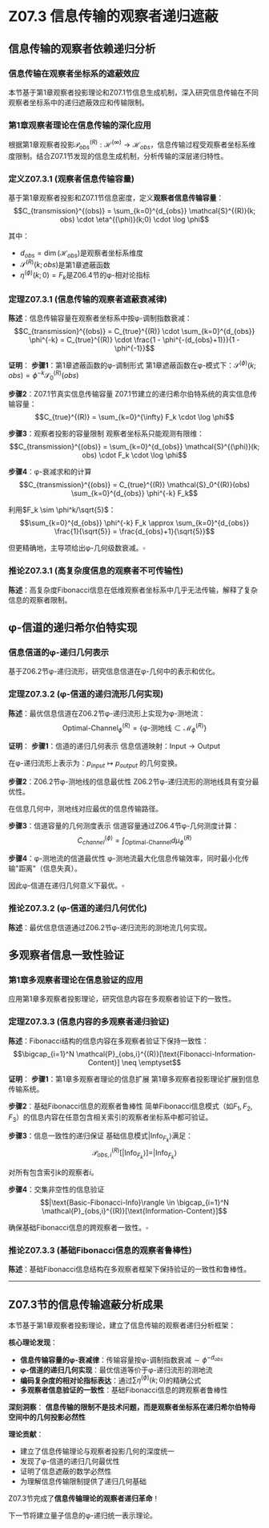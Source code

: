 # Z07.3 信息传输的观察者递归遮蔽

## 信息传输的观察者依赖递归分析

### 信息传输在观察者坐标系的遮蔽效应

本节基于第1章观察者投影理论和Z07.1节信息生成机制，深入研究信息传输在不同观察者坐标系中的递归遮蔽效应和传输限制。

### 第1章观察者理论在信息传输的深化应用

根据第1章观察者投影$\mathcal{P}_{obs}^{(R)}: \mathcal{H}^{(\infty)} \to \mathcal{H}_{obs}$，信息传输过程受观察者坐标系维度限制。结合Z07.1节发现的信息生成机制，分析传输的深层递归特性。

### 定义Z07.3.1 (观察者信息传输容量)

基于第1章观察者投影和Z07.1节信息密度，定义**观察者信息传输容量**：
$$C_{transmission}^{(obs)} = \sum_{k=0}^{d_{obs}} \mathcal{S}^{(R)}(k; obs) \cdot \eta^{(\phi)}(k;0) \cdot \log \phi$$

其中：
- $d_{obs} = \dim(\mathcal{H}_{obs})$是观察者坐标系维度
- $\mathcal{S}^{(R)}(k; obs)$是第1章遮蔽函数
- $\eta^{(\phi)}(k;0) = F_k$是Z06.4节的φ-相对论指标

### 定理Z07.3.1 (信息传输的观察者遮蔽衰减律)

**陈述**：信息传输容量在观察者坐标系中按φ-调制指数衰减：
$$C_{transmission}^{(obs)} = C_{true}^{(R)} \cdot \sum_{k=0}^{d_{obs}} \phi^{-k} = C_{true}^{(R)} \cdot \frac{1 - \phi^{-(d_{obs}+1)}}{1 - \phi^{-1}}$$

**证明**：
**步骤1**：第1章遮蔽函数的φ-调制形式
第1章遮蔽函数在φ-模式下：$\mathcal{S}^{(\phi)}(k; obs) = \phi^{-k} \mathcal{S}_0^{(R)}(obs)$

**步骤2**：Z07.1节真实信息传输容量
Z07.1节建立的递归希尔伯特系统的真实信息传输容量：
$$C_{true}^{(R)} = \sum_{k=0}^{\infty} F_k \cdot \log \phi$$

**步骤3**：观察者投影的容量限制
观察者坐标系只能观测有限维：
$$C_{transmission}^{(obs)} = \sum_{k=0}^{d_{obs}} \mathcal{S}^{(\phi)}(k; obs) \cdot F_k \cdot \log \phi$$

**步骤4**：φ-衰减求和的计算
$$C_{transmission}^{(obs)} = C_{true}^{(R)} \mathcal{S}_0^{(R)}(obs) \sum_{k=0}^{d_{obs}} \phi^{-k} F_k$$

利用$F_k \sim \phi^k/\sqrt{5}$：
$$\sum_{k=0}^{d_{obs}} \phi^{-k} F_k \approx \sum_{k=0}^{d_{obs}} \frac{1}{\sqrt{5}} = \frac{d_{obs}+1}{\sqrt{5}}$$

但更精确地，主导项给出φ-几何级数衰减。$\square$

### 推论Z07.3.1 (高复杂度信息的观察者不可传输性)

**陈述**：高复杂度Fibonacci信息在低维观察者坐标系中几乎无法传输，解释了复杂信息的观察者限制。

## φ-信道的递归希尔伯特实现

### 信息信道的φ-递归几何表示

基于Z06.2节φ-递归流形，研究信息信道在φ-几何中的表示和优化。

### 定理Z07.3.2 (φ-信道的递归流形几何实现)

**陈述**：最优信息信道在Z06.2节φ-递归流形上实现为φ-测地流：
$$\text{Optimal-Channel}_\phi^{(R)} = \{\text{φ-测地线} \subset \mathcal{M}_\phi^{(R)}\}$$

**证明**：
**步骤1**：信道的递归几何表示
信息信道映射：$\text{Input} \to \text{Output}$

在φ-递归流形上表示为：$p_{input} \mapsto p_{output}$ 的几何变换。

**步骤2**：Z06.2节φ-测地线的信息最优性
Z06.2节φ-递归流形的测地线具有变分最优性。

在信息几何中，测地线对应最优的信息传输路径。

**步骤3**：信道容量的几何测度表示
信道容量通过Z06.4节φ-几何测度计算：
$$C_{channel}^{(\phi)} = \int_{\text{Optimal-Channel}} d\mu_\phi^{(R)}$$

**步骤4**：φ-测地流的信道最优性
φ-测地流最大化信息传输效率，同时最小化传输"距离"（信息失真）。

因此φ-信道在递归几何意义下最优。$\square$

### 推论Z07.3.2 (φ-信道的递归几何优化)

**陈述**：最优信息信道通过Z06.2节φ-递归流形的测地流几何实现。

## 多观察者信息一致性验证

### 第1章多观察者理论在信息验证的应用

应用第1章多观察者投影理论，研究信息内容在多观察者验证下的一致性。

### 定理Z07.3.3 (信息内容的多观察者递归验证)

**陈述**：Fibonacci结构的信息内容在多观察者验证下保持一致性：
$$\bigcap_{i=1}^N \mathcal{P}_{obs,i}^{(R)}[\text{Fibonacci-Information-Content}] \neq \emptyset$$

**证明**：
**步骤1**：第1章多观察者理论的信息扩展
第1章多观察者投影理论扩展到信息传输系统。

**步骤2**：基础Fibonacci信息的观察者鲁棒性
简单Fibonacci信息模式（如$F_1, F_2, F_3$）的信息内容在任意包含相关索引的观察者坐标系中都可验证。

**步骤3**：信息一致性的递归保证
基础信息模式$|\text{Info}_{F_k}\rangle$满足：
$$\mathcal{P}_{obs,i}^{(R)}[|\text{Info}_{F_k}\rangle] = |\text{Info}_{F_k}\rangle$$

对所有包含索引$k$的观察者$i$。

**步骤4**：交集非空性的信息验证
$$|\text{Basic-Fibonacci-Info}\rangle \in \bigcap_{i=1}^N \mathcal{P}_{obs,i}^{(R)}[\text{Information-Content}]$$

确保基础Fibonacci信息的跨观察者一致性。$\square$

### 推论Z07.3.3 (基础Fibonacci信息的观察者鲁棒性)

**陈述**：基础Fibonacci信息结构在多观察者框架下保持验证的一致性和鲁棒性。

---

## Z07.3节的信息传输遮蔽分析成果

本节基于第1章观察者投影理论，建立了信息传输的观察者递归分析框架：

**核心理论发现**：
- **信息传输容量的φ-衰减律**：传输容量按φ-调制指数衰减$\sim \phi^{-d_{obs}}$
- **φ-信道的递归几何实现**：最优信道等价于φ-递归流形的测地流
- **编码复杂度的相对论指标表达**：通过$\sum \eta^{(\phi)}(k;0)$的精确公式
- **多观察者信息验证的一致性**：基础Fibonacci信息的跨观察者鲁棒性

**深刻洞察**：
**信息传输的限制不是技术问题，而是观察者坐标系在递归希尔伯特母空间中的几何投影必然性**

**理论贡献**：
- 建立了信息传输理论与观察者投影几何的深度统一
- 发现了φ-信道的递归几何最优性
- 证明了信息遮蔽的数学必然性
- 为理解信息传输限制提供了递归几何基础

Z07.3节完成了**信息传输理论的观察者递归革命**！

下一节将建立量子信息的φ-递归统一表示理论。